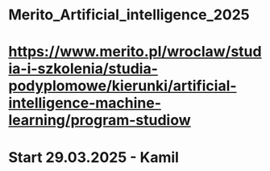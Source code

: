 # Merito_Artificial_intelligence_2025

# https://www.merito.pl/wroclaw/studia-i-szkolenia/studia-podyplomowe/kierunki/artificial-intelligence-machine-learning/program-studiow

# Start 29.03.2025 - Kamil
